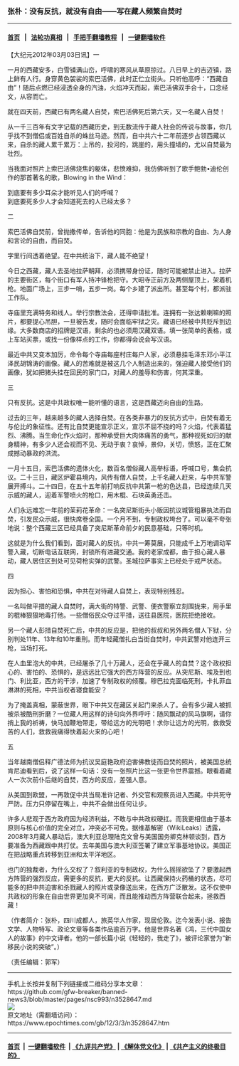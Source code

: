 ### 张朴：没有反抗，就没有自由——写在藏人频繁自焚时
------------------------

#### [首页](https://github.com/gfw-breaker/banned-news3/blob/master/README.md) &nbsp;&nbsp;|&nbsp;&nbsp; [法轮功真相](https://github.com/begood0513/basic/blob/master/README.md)  &nbsp;&nbsp;|&nbsp;&nbsp; [手把手翻墙教程](https://github.com/gfw-breaker/guides/wiki)  &nbsp;&nbsp;|&nbsp;&nbsp; [一键翻墙软件](https://github.com/gfw-breaker/nogfw/blob/master/README.md)  



<div><p>
 【大纪元2012年03月03日讯】一
</p>
<p>
 一月的西藏安多，白雪铺满山峦，呼啸的寒风从草原掠过。八日早上的吉迈镇，路上鲜有人行。身穿黄色袈裟的索巴活佛，此时正伫立街头。只听他高呼：“西藏自由”！随后点燃已经浸透全身的汽油，火焰冲天而起，索巴活佛双手合十，口念经文，从容而亡。
</p>
<p>
 就在四天前，西藏已有两名藏人自焚，索巴活佛死后第六天，又一名藏人自焚！
</p>
<p>
 从一千三百年有文字记载的西藏历史，到无数流传于藏人社会的传说与故事，你几乎找不到僧侣或百姓自杀的蛛丝马迹。然而，自中共六十二年前逐步占领西藏以来，自杀的藏人累千累万：上吊的，投河的，跳崖的，用头撞墙的，尤以自焚最为壮烈。
</p>
<p>
 当我面对照片上索巴活佛烧焦的躯体，悲愤难抑，我仿佛听到了歌手鲍勃•迪伦创作的那首著名的歌，Blowing in the Wind：
</p>
<p>
 到底要有多少耳朵才能听见人们的呼喊？
 <br/>
 到底要死多少人才会知道死去的人已经太多？
</p>
<p>
 二
</p>
<p>
 索巴活佛自焚前，曾抛撒传单，告诉他的同胞：他是为民族和宗教的自由、为人身和言论的自由，而自焚。
</p>
<p>
 字里行间透着绝望。在中共统治下，藏人能不绝望！
</p>
<p>
 今日之西藏，藏人去圣地拉萨朝拜，必须携带身份证，随时可能被禁止进入。拉萨的主要街区，每个街口有军人持冲锋枪把守。大昭寺正前方及两侧屋顶上，架着机枪。地面广场上，三步一哨，五步一岗。每个乡建了派出所。甚至每个村，都派驻工作队。
</p>
<p>
 寺庙里充满特务和线人。举行宗教法会，还得申请批准。连拥有一张达赖喇嘛的照片，都要提心吊胆，一旦被告发，随时会面临牢狱之灾。藏语已经被中共贬斥到边缘。大多数商店的招牌是汉语，剩余的也必须用汉藏双语。填一张简单的表格，或上车站买票，或找一份像样点的工作，你都得会说会写汉语。
</p>
<p>
 最近中共又变本加厉，命令每个寺庙每座村庄每户人家，必须悬挂毛泽东邓小平江泽民胡锦涛的画像。藏人的苦难就是被这几个人制造出来的，强迫藏人接受他们的画像，犹如把猪头挂在回民的家门口，对藏人的羞辱和伤害，何其深重。
</p>
<p>
 三
</p>
<p>
 只有反抗。这是中共政权唯一能听懂的语言，这是西藏迈向自由的生路。
</p>
<p>
 过去的三年，越来越多的藏人选择自焚。在各类非暴力的反抗方式中，自焚有着无与伦比的象征性。还有比自焚更能宣示正义，宣示不屈不挠的吗？火焰，代表着猛烈、沸腾。当生命化作火焰时，那种承受巨大肉体痛苦的勇气，那种视死如归的献身精神，有多少人还会视而不见、无动于衷？哀悼，景仰，关切，愤怒，正在汇聚成撼动暴政的洪流。
</p>
<p>
 一月十五日，索巴活佛的遗体火化，数百名僧俗藏人高举标语，呼喊口号，集会抗议。二十三日，藏区炉霍县境内，风传有僧人自焚，上千名藏人赶来，与中共军警展开搏斗。二十四日，在五十五年前打响反抗中共第一枪的色达县，已经连续几天示威的藏人，迎着军警喷火的枪口，用木棍、石块英勇还击。
</p>
<p>
 人们永远难忘一年前的茉莉花革命：一名突尼斯街头小贩因抗议城管粗暴执法而自焚，引发民众示威，很快席卷全国。一个月不到，专制政权垮台了。可以毫不夸张地说：整个西藏三区已经具备了突尼斯革命前夕的民意基础，只等时机。
</p>
<p>
 这就是为什么我们看到，面对藏人的反抗，中共一筹莫展，只能成千上万地调动军警入藏，切断电话互联网，封锁所有进藏交通。我的老家成都，由于担心藏人暴动，藏人居住区到处可见荷枪实弹的武警。圣城拉萨事实上已经处于戒严状态。
</p>
<p>
 四
</p>
<p>
 因为担心、害怕和恐惧，中共在对待藏人自焚上，表现特别残忍。
</p>
<p>
 一名叫做平措的藏人自焚时，满大街的特警、武警、便衣警察立刻围拢来，用手里的棍棒狠狠地毒打他。一些僧俗民众夺过平措，送往县医院，医院拒绝接收。
</p>
<p>
 另一个藏人彭措自焚死亡后，中共的反应是，把他的叔叔和另外两名僧人下狱，分别判处11年、13年和10年重刑。而年轻藏僧扎白当街自焚时，中共武警对他连开三枪，当场打死。
</p>
<p>
 在人血里泡大的中共，已经屠杀了几十万藏人，还会在乎藏人的自焚？这个政权担心的、害怕的、恐惧的，是远远比它强大的西方阵营的反应。从突尼斯、埃及到也门、利比亚，西方的干涉，加速了专制政权的倾覆。穆巴拉克面临死刑，卡扎菲血淋淋的死相，中共当权者寝食能安？
</p>
<p>
 为了掩盖真相，蒙蔽世界，眼下中共又在藏区关起门来杀人了。会有多少藏人被抓被杀被酷刑折磨？一位藏人用这样的诗句向外界呼吁：随风飘动的风马旗啊，请你捎上我的祈祷，快马加鞭地带走，带给远方的光明吧！求你让远方的光明，救救受苦的人们，救救我痛得快着起火来的心吧！
</p>
<p>
 五
</p>
<p>
 当年越南僧侣释广德法师为抗议吴庭艳政府迫害佛教徒而自焚的照片，被美国总统肯尼迪看到后，说了这样一句话：没有一张照片比这一张更令世界震撼。眼看着藏人一次次前仆后继的自焚，西方的反应，差强人意。
</p>
<p>
 从美国到欧盟，一再敦促中共当局准许记者、外交官和观察员进入西藏。中共死守严防。压力只停留在嘴上，中共不会做出任何让步。
</p>
<p>
 许多人悲观于西方政府因为经济利益，不敢与中共政权硬扛。而我更相信由于基本原则与核心价值的完全对立，冲突必不可免。据维基解密（WikiLeaks）透露，2008年3月藏人暴动后，澳大利亚总理陆克文曾与美国国务卿克林顿谈到，西方要准备为西藏跟中共打仗。去年美国与澳大利亚签署了建立军事基地协议。美国正在把战略重点转移到亚洲和太平洋地区。
</p>
<p>
 也门的独裁者，为什么交权了？叙利亚的专制政权，为什么摇摇欲坠了？要激起西方阵营的强烈反应，需更多的反抗，更大的反抗。让西藏保持火药桶的状态，尽可能多的把中共迫害和杀戮藏人的照片或录像送出来，在西方广泛散发。这不仅使中共政权的形象在自由世界更加臭不可闻，而且能推动西方阵营联合起来，拯救西藏！
</p>
<p>
 （作者简介：张朴，四川成都人，旅英华人作家，现居伦敦。迄今发表小说、报告文学、人物特写、政论文章等各类作品逾百万字。他是世界名著《鸿，三代中国女人的故事》的中文译者。他的一部长篇小说《轻轻的，我走了》，被评论家誉为“新移民小说的突破”。）
</p>
<p>
 （责任编辑：郭军）
</p>
</div>
<hr/>
手机上长按并复制下列链接或二维码分享本文章：<br/>
https://github.com/gfw-breaker/banned-news3/blob/master/pages/nsc993/n3528647.md <br/>
<a href='https://github.com/gfw-breaker/banned-news3/blob/master/pages/nsc993/n3528647.md'><img src='https://github.com/gfw-breaker/banned-news3/blob/master/pages/nsc993/n3528647.md.png'/></a> <br/>
原文地址（需翻墙访问）：https://www.epochtimes.com/gb/12/3/3/n3528647.htm


------------------------
#### [首页](https://github.com/gfw-breaker/banned-news3/blob/master/README.md) &nbsp;|&nbsp; [一键翻墙软件](https://github.com/gfw-breaker/nogfw/blob/master/README.md) &nbsp;| [《九评共产党》](https://github.com/gfw-breaker/9ping.md/blob/master/README.md#九评之一评共产党是什么) | [《解体党文化》](https://github.com/gfw-breaker/jtdwh.md/blob/master/README.md) | [《共产主义的终极目的》](https://github.com/gfw-breaker/gczydzjmd.md/blob/master/README.md)


<img src='http://gfw-breaker.win/banned-news3/pages/nsc993/n3528647.md' width='0px' height='0px'/>